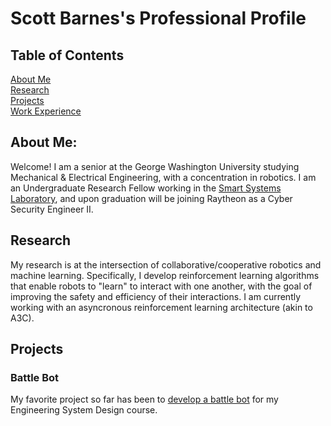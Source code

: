 # Scott Barnes's Professional Profile  

## Table of Contents
[About Me](#about-me)  
[Research](#research)  
[Projects](#projects)  
[Work Experience](#work-experience)  


## About Me:  
Welcome! I am a senior at the George Washington University studying Mechanical & Electrical Engineering, with a concentration in robotics. I am an Undergraduate Research Fellow working in the [Smart Systems Laboratory](https://www2.seas.gwu.edu/~amwick/), and upon graduation will be joining Raytheon as a Cyber Security Engineer II.  

## Research
My research is at the intersection of collaborative/cooperative robotics and machine learning. Specifically, I develop reinforcement learning algorithms that enable robots to "learn" to interact with one another, with the goal of improving the safety and efficiency of their interactions. I am currently working with an asyncronous reinforcement learning architecture (akin to A3C).

## Projects

### Battle Bot
My favorite project so far has been to [develop a battle bot](https://scottbarnesg.github.io/battle_bot/) for my Engineering System Design course. 
